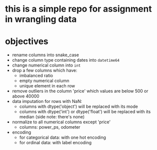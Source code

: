 # this is a simple repo for assignment in wrangling data

# objectives
- rename columns into snake_case
- change column type containing dates into `datetime64`
- change numerical column into `int`
- drop a few columns which have:
    - imbalanced ratio
    - empty numerical column
    - unique element in each row
- remove outliers in the column 'price' which values are below 500 or above 40000
- data imputation for rows with NaN:
    - columns with dtype('object') will be replaced with its mode
    - columns with dtype('int') or dtype('float') will be replaced with its median (side note: there's none)
- normalize to all numerical columns except 'price'
    - columns: power_ps, odometer
- encoding
    - for categorical data: with one hot encoding
    - for ordinal data: with label encoding